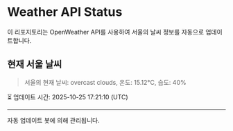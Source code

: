 
# Weather API Status

이 리포지토리는 OpenWeather API를 사용하여 서울의 날씨 정보를 자동으로 업데이트합니다.

## 현재 서울 날씨
> 서울의 현재 날씨: overcast clouds, 온도: 15.12°C, 습도: 40%

⏳ 업데이트 시간: 2025-10-25 17:21:10 (UTC)

---
자동 업데이트 봇에 의해 관리됩니다.
